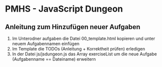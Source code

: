 # PMHS - JavaScript Dungeon

## Anleitung zum Hinzufügen neuer Aufgaben
1. Im Unterodner aufgaben die Datei 00_template.html kopieren und unter neuem Aufgabennamen einfügen
2. Im Template die TODOs (Anleitung + Korrektheit prüfen) erledigen
3. In der Datei js/jsdungeon.js das Array exerciseList um die neue Aufgabe (Aufgabenname == Dateiname) erweitern